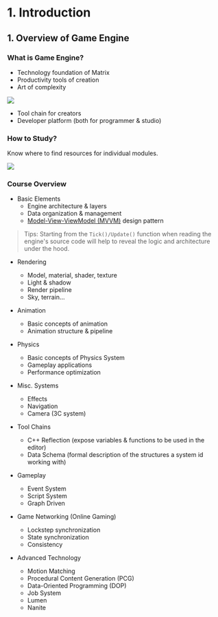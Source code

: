 # 1. Introduction

## 1. Overview of Game Engine

### What is Game Engine?

- Technology foundation of Matrix
- Productivity tools of creation
- Art of complexity

![](https://s2.loli.net/2024/08/23/cMXmj2QRfh7y83p.jpg)

- Tool chain for creators
- Developer platform (both for programmer & studio)



### How to Study?

Know where to find resources for individual modules.

![](https://s2.loli.net/2024/08/23/6kWTVvlCE3Lqjrd.png)



### Course Overview

- Basic Elements
  - Engine architecture & layers
  - Data organization & management
  - [Model-View-ViewModel (MVVM)](https://learn.microsoft.com/en-us/dotnet/architecture/maui/mvvm) design pattern

> Tips: Starting from the `Tick()/Update()` function when reading the engine's source code will help to reveal the logic and architecture under the hood.

- Rendering
  - Model, material, shader, texture
  - Light & shadow
  - Render pipeline
  - Sky, terrain...

- Animation
  - Basic concepts of animation
  - Animation structure & pipeline

- Physics
  - Basic concepts of Physics System
  - Gameplay applications
  - Performance optimization

- Misc. Systems
  - Effects
  - Navigation
  - Camera (3C system)
- Tool Chains
  - C++ Reflection (expose variables & functions to be used in the editor)
  - Data Schema (formal description of the structures a system id working with)
- Gameplay
  - Event System
  - Script System
  - Graph Driven

- Game Networking (Online Gaming)
  - Lockstep synchronization
  - State synchronization
  - Consistency
- Advanced Technology
  - Motion Matching
  - Procedural Content Generation (PCG)
  - Data-Oriented Programming (DOP)
  - Job System
  - Lumen
  - Nanite